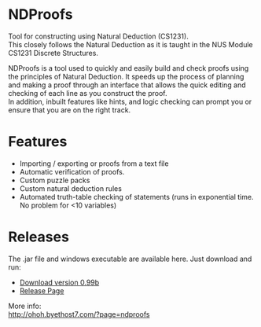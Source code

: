 NDProofs
========

Tool for constructing using Natural Deduction (CS1231).  
This closely follows the Natural Deduction as it is taught in the NUS Module CS1231 Discrete Structures.

NDProofs is a tool used to quickly and easily build and check proofs using the principles of Natural Deduction. It speeds up the process of planning and making a proof through an interface that allows the quick editing and checking of each line as you construct the proof.  
In addition, inbuilt features like hints, and logic checking can prompt you or ensure that you are on the right track.


Features
=======
- Importing / exporting or proofs from a text file
- Automatic verification of proofs.
- Custom puzzle packs
- Custom natural deduction rules
- Automated truth-table checking of statements (runs in exponential time. No problem for <10 variables)


Releases
=======
The .jar file and windows executable are available here. Just download and run:  
- [Download version 0.99b](../../releases/download/0.99b/NDProofs.v0.9.9b.zip)
- [Release Page](../../releases)

More info:  
http://ohoh.byethost7.com/?page=ndproofs
